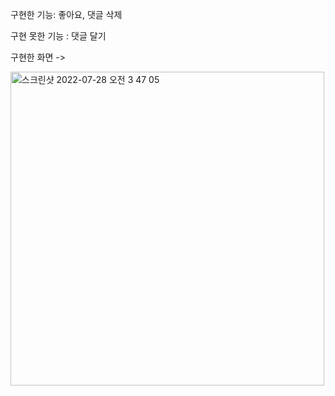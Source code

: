 구현한 기능: 좋아요, 댓글 삭제

구현 못한 기능 : 댓글 달기


구현한 화면 -> 

<img width="502" alt="스크린샷 2022-07-28 오전 3 47 05" src="https://user-images.githubusercontent.com/108219121/181348966-6bc10304-c5a9-4214-adde-c066fa1641d8.png">
